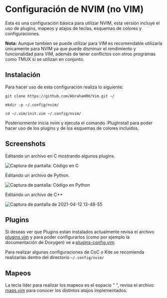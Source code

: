 # Configuración de NVIM (no VIM)

Esta es una configuración básica para utilizar NVIM, esta versión incluye el uso de plugins, mapeos y atajos de teclas,
esquemas de colores y configuraciones.

**Nota:** Aunque tambien se puede utilizar para VIM es recomendable utilizarla únicamente para NVIM ya que puede disminuir el
rendimiento y funcionalidad para VIM, además de tener conflictos con otros programas como TMUX si se utilizan en
conjunto.

## Instalación

Para hacer uso de esta configuración realiza lo siguiente:



    git clone https://github.com/AbrahamRH/Vim.git ~/

    mkdir -p ~/.config/nvim/

    cd ~/.vim/init.vim ~/.config/nvim/


Posteriormente inicia nvim y ejecuta el comando :PlugInstall para poder hacer uso de los plugins y de los esquemas de
colores incluidos.

## Screenshots 

Editando un archivo en C mostrando algunos plugins.

![Captura de pantalla: Código en C](https://user-images.githubusercontent.com/42523701/114443147-f56ca280-9b92-11eb-81bc-358f6a8316db.png)

Editando un archivo de Python.

![Captura de pantalla: Código en Python](https://user-images.githubusercontent.com/42523701/114443948-edf9c900-9b93-11eb-84ff-609f67033028.png)

Editando un archivo de C++

![Captura de pantalla de 2021-04-12 13-48-55](https://user-images.githubusercontent.com/42523701/114445630-e9361480-9b95-11eb-83cc-b524d876f540.png)

## Plugins

Si deseas ver que Plugins estan instalados actualmente revisa el archivo [plugins.vim](plugins.vim) y para poder
configurarlos (como por ejemplo la documentación de Doxygen) ve a [plugins-config.vim](plugins-config.vim).

Para realizar algunas configuraciones de CoC o Kite se recomienda realizarlas dentro del directorio `~/.config/nvim/`

## Mapeos

La tecla líder para realizar los mapeos es el espacio " ",  revisa el archivo [maps.vim](maps.vim) para conocer los
distintos atajos implementados.


